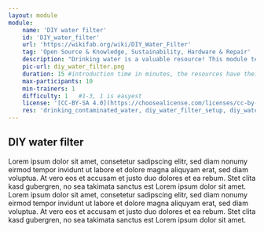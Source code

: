 ```yaml
---
layout: module
module:
    name: 'DIY water filter'
    id: 'DIY_water_filter'
    url: 'https://wikifab.org/wiki/DIY_Water_Filter' 
    tag: 'Open Source & Knowledge, Sustainability, Hardware & Repair'
    description: "Drinking water is a valuable resource! This module tells about the dangers of drinking polluted water and shows how to set up a lowcost DIY water filter."
    pic-url: diy_water_filter.png
    duration: 15 #introduction time in minutes, the resources have their own time blocks
    max-participants: 10
    min-trainers: 1
    difficulty: 1   #1-3, 1 is easyest
    license: '[CC-BY-SA 4.0](https://choosealicense.com/licenses/cc-by-sa-4.0/)'
    res: 'drinking_contaminated_water, diy_water_filter_setup, diy_water_filter_tools&materials'
---  
```


## DIY water filter

Lorem ipsum dolor sit amet, consetetur sadipscing elitr, sed diam nonumy eirmod tempor invidunt ut labore et dolore magna aliquyam erat, sed diam voluptua. At vero eos et accusam et justo duo dolores et ea rebum. Stet clita kasd gubergren, no sea takimata sanctus est Lorem ipsum dolor sit amet. Lorem ipsum dolor sit amet, consetetur sadipscing elitr, sed diam nonumy eirmod tempor invidunt ut labore et dolore magna aliquyam erat, sed diam voluptua. At vero eos et accusam et justo duo dolores et ea rebum. Stet clita kasd gubergren, no sea takimata sanctus est Lorem ipsum dolor sit amet.
